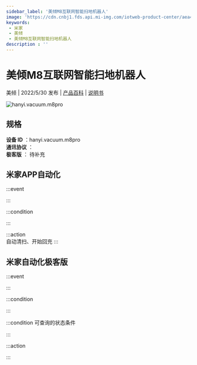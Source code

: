 ```yaml
---
sidebar_label: '美倾M8互联网智能扫地机器人'
image: 'https://cdn.cnbj1.fds.api.mi-img.com/iotweb-product-center/aea4676f67387db7121533929fb432b9_1639792393525.png?GalaxyAccessKeyId=AKVGLQWBOVIRQ3XLEW&Expires=9223372036854775807&Signature=r+SeEEjLGqq9jGZ1aOEbdKahAXs='
keywords: 
 - 米家
 - 美倾
 - 美倾M8互联网智能扫地机器人
description : ''
---
```

# 美倾M8互联网智能扫地机器人

美倾 | 2022/5/30 发布 | [产品百科](https://home.mi.com/webapp/content/baike/product/index.html?model=hanyi.vacuum.m8pro/) | [说明书](https://home.mi.com/views/introduction.html?model=hanyi.vacuum.m8pro&region=cn)

![hanyi.vacuum.m8pro](https://cdn.cnbj1.fds.api.mi-img.com/iotweb-product-center/aea4676f67387db7121533929fb432b9_1639792393525.png?GalaxyAccessKeyId=AKVGLQWBOVIRQ3XLEW&Expires=9223372036854775807&Signature=r+SeEEjLGqq9jGZ1aOEbdKahAXs=)

## 规格  
> 
**设备 ID** ：hanyi.vacuum.m8pro  
**通讯协议** ：  
**极客版**  ： 待补充 


## 米家APP自动化  

:::event  

:::

:::condition  

:::

:::action   
自动清扫、开始回充
:::

## 米家自动化极客版  

:::event  

:::

:::condition  

:::

:::condition 可查询的状态条件  

:::

:::action  

:::

        
